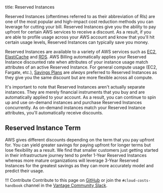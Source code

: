 title: Reserved Instances 

Reserved Instances (oftentimes referred to as their abbreviation of RIs) are one of the most popular and high-impact cost reduction methods you can leverage for cutting your bill. Reserved Instances give you the ability to pay upfront for certain AWS services to receive a discount. As a result, if you are able to profile usage across your AWS account and know that you'll hit certain usage levels, Reserved Instances can typically save you money. 

Reserved Instances are available to a variety of AWS services such as [EC2](../services/ec2-pricing.md), [ElastiCache](../services/elasticache-pricing.md) and [RDS](../services/rds-pricing.md). AWS Billing automatically applies your Reserved Instance discounted rate when attributes of your instance usage match attributes of an active Reserved Instance. For general compute usage (EC2, Fargate, etc.), [Savings Plans](savings-plans.md) are _always_ preferred to Reserved Instances as they give you the same discount but are more flexible across all compute. 

It's important to note that Reserved Instances aren't actually separate instances. They are merely financial instruments that you buy and are automatically applied to your account. As a result, you can continue to spin up and use on-demand instances and purchase Reserved Instances concurrently. As on-demand instances match your Reserved Instance attributes, you'll automatically receive discounts. 

## Reserved Instance Term

AWS gives different discounts depending on the term that you pay upfront for. You can yield greater savings for paying upfront for longer terms but lose flexibility as a result. We find that smaller customers just getting started in their infrastructure journey tend to prefer 1-Year Reserved Instances whereas more mature organizations will leverage 3-Year Reserved Instances for the greatest savings as they can more accurately model and predict their usage. 

!!! Contribute
    Contribute to this page on [GitHub](https://github.com/vantage-sh/handbook) or join the `#cloud-costs-handbook` channel in the [Vantage Community Slack](https://vantage.sh/slack).